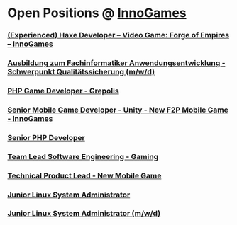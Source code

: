 # Open Positions @ [InnoGames](https://www.innogames.com/career/detail/job?s=github_jobs_repo)

### [\(Experienced\) Haxe Developer – Video Game: Forge of Empires – InnoGames](experienced-haxe-developer-–-video-game-forge-of-empires-–-innogames.md)
### [Ausbildung zum Fachinformatiker Anwendungsentwicklung - Schwerpunkt Qualitätssicherung \(m/w/d\)](ausbildung-zum-fachinformatiker-anwendungsentwicklung-schwerpunkt-qualitätssicherung-m-w-d.md)
### [PHP Game Developer - Grepolis](php-game-developer-grepolis.md)
### [Senior Mobile Game Developer - Unity - New F2P Mobile Game - InnoGames](senior-mobile-game-developer-unity-new-f2p-mobile-game-innogames.md)
### [Senior PHP Developer](senior-php-developer.md)
### [Team Lead Software Engineering - Gaming](team-lead-software-engineering-gaming.md)
### [Technical Product Lead - New Mobile Game](technical-product-lead-new-mobile-game.md)
### [Junior Linux System Administrator](junior-linux-system-administrator.md)
### [Junior Linux System Administrator \(m/w/d\)](junior-linux-system-administrator-m-w-d.md)
